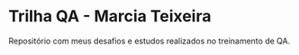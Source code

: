 # Trilha QA - Marcia Teixeira
Repositório com meus desafios e estudos realizados no treinamento de QA.

